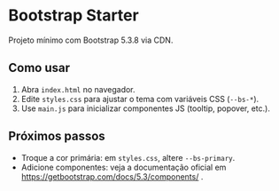 # Bootstrap Starter

Projeto mínimo com Bootstrap 5.3.8 via CDN.

## Como usar
1. Abra `index.html` no navegador.
2. Edite `styles.css` para ajustar o tema com variáveis CSS (`--bs-*`). 
3. Use `main.js` para inicializar componentes JS (tooltip, popover, etc.).

## Próximos passos
- Troque a cor primária: em `styles.css`, altere `--bs-primary`.
- Adicione componentes: veja a documentação oficial em https://getbootstrap.com/docs/5.3/components/ .

